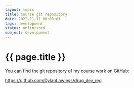 ```yaml
---
layout: topic
title: Course git repository
date: 2022-11-11 00:00:01
tags: development
status: unfinished
subject: development
---
```

{{ page.title }}
================

You can find the git repository of my course work on GitHub:

<https://github.com/DylanLawless/drug_dev_reg>

